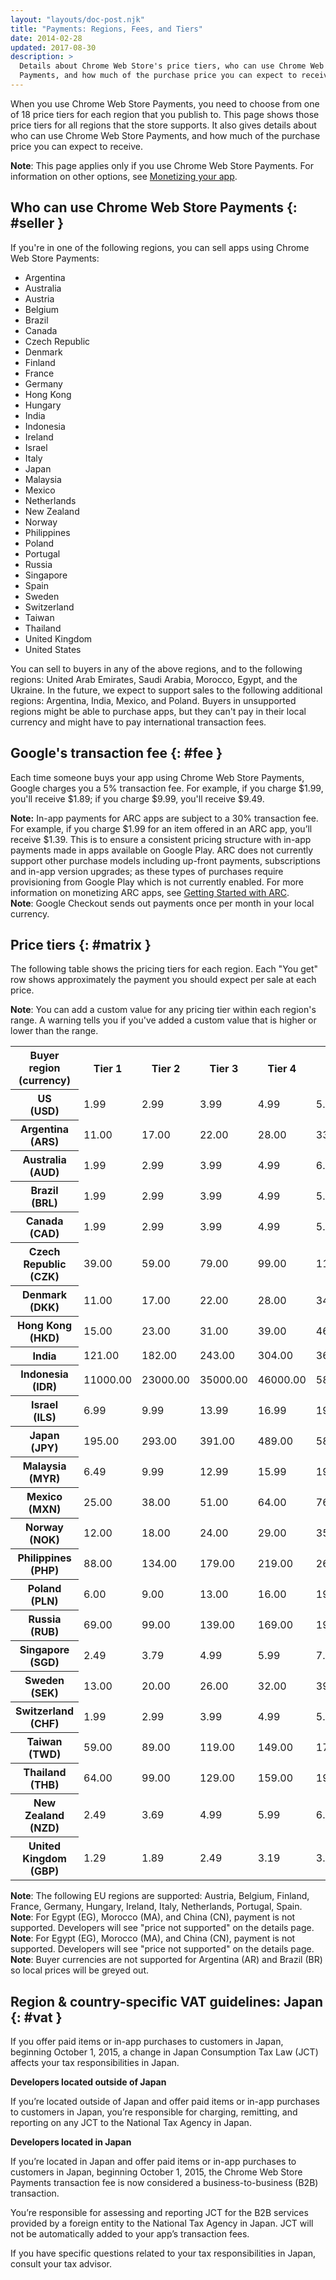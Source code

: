 ```yaml
---
layout: "layouts/doc-post.njk"
title: "Payments: Regions, Fees, and Tiers"
date: 2014-02-28
updated: 2017-08-30
description: >
  Details about Chrome Web Store's price tiers, who can use Chrome Web Store
  Payments, and how much of the purchase price you can expect to receive.
---
```


When you use Chrome Web Store Payments, you need to choose from one of 18 price tiers for each
region that you publish to. This page shows those price tiers for all regions that the store
supports. It also gives details about who can use Chrome Web Store Payments, and how much of the
purchase price you can expect to receive.

<div class="aside aside--note"><b>Note</b>: This page applies only if you use Chrome Web Store Payments. For information on other options, see <a href="money.html">Monetizing your app</a>.</div>

## Who can use Chrome Web Store Payments {: #seller }

If you're in one of the following regions, you can sell apps using Chrome Web Store Payments:

- Argentina
- Australia
- Austria
- Belgium
- Brazil
- Canada
- Czech Republic
- Denmark
- Finland
- France
- Germany
- Hong Kong
- Hungary
- India
- Indonesia
- Ireland
- Israel
- Italy
- Japan
- Malaysia
- Mexico
- Netherlands
- New Zealand
- Norway
- Philippines
- Poland
- Portugal
- Russia
- Singapore
- Spain
- Sweden
- Switzerland
- Taiwan
- Thailand
- United Kingdom
- United States

You can sell to buyers in any of the above regions, and to the following regions: United Arab
Emirates, Saudi Arabia, Morocco, Egypt, and the Ukraine. In the future, we expect to support sales
to the following additional regions: Argentina, India, Mexico, and Poland. Buyers in unsupported
regions might be able to purchase apps, but they can't pay in their local currency and might have to
pay international transaction fees.

## Google's transaction fee {: #fee }

Each time someone buys your app using Chrome Web Store Payments, Google charges you a 5% transaction
fee. For example, if you charge $1.99, you'll receive $1.89; if you charge
$9.99, you'll receive $9.49.

<div class="aside aside--note"><strong>Note:</strong> In-app payments for ARC apps are subject to a 30% transaction fee. For example, if you charge $1.99 for an item offered in an ARC app, you’ll receive $1.39. This is to ensure a consistent pricing structure with in-app payments made in apps available on Google Play. ARC does not currently support other purchase models including up-front payments, subscriptions and in-app version upgrades; as these types of purchases require provisioning from Google Play which is not currently enabled. For more information on monetizing ARC apps, see <a href="https://developer.chrome.com/apps/getstarted_arc">Getting Started with ARC</a>.</div>

<div class="aside aside--note"><b>Note</b>: Google Checkout sends out payments once per month in your local currency.</div>

## Price tiers {: #matrix }

The following table shows the pricing tiers for each region. Each "You get" row shows approximately
the payment you should expect per sale at each price.

<div class="aside aside--note"><b>Note</b>: You can add a custom value for any pricing tier within each region's range. A warning tells you if you've added a custom value that is higher or lower than the range.</div>

<table><tbody><tr><th>Buyer region (currency)</th><th>Tier&nbsp;1</th><th>Tier&nbsp;2</th><th>Tier&nbsp;3</th><th>Tier&nbsp;4</th><th>Tier&nbsp;5</th><th>Tier&nbsp;6</th><th>Tier&nbsp;7</th><th>Tier&nbsp;8</th><th>Tier&nbsp;9</th><th>Tier&nbsp;10</th><th>Tier&nbsp;11</th><th>Tier&nbsp;12</th><th>Tier&nbsp;13</th><th>Tier&nbsp;14</th><th>Tier&nbsp;15</th><th>Tier&nbsp;16</th><th>Tier&nbsp;17</th><th><em>Max</em></th></tr><tr><th>US<br>(USD)</th><td>1.99</td><td>2.99</td><td>3.99</td><td>4.99</td><td>5.99</td><td>6.99</td><td>7.99</td><td>8.99</td><td>9.99</td><td>14.99</td><td>19.99</td><td>24.99</td><td>29.99</td><td>34.99</td><td>39.99</td><td>44.99</td><td>49.99</td><td>1000.00</td></tr><tr><th>Argentina<br>(ARS)</th><td>11.00</td><td>17.00</td><td>22.00</td><td>28.00</td><td>33.00</td><td>39.00</td><td>45.00</td><td>50.00</td><td>56.00</td><td>83.00</td><td>111.00</td><td>139.00</td><td>167.00</td><td>195.00</td><td>223.00</td><td>251.00</td><td>278.00</td><td>5570.00</td></tr><tr><th>Australia<br>(AUD)</th><td>1.99</td><td>2.99</td><td>3.99</td><td>4.99</td><td>6.99</td><td>7.99</td><td>8.99</td><td>9.99</td><td>10.99</td><td>15.99</td><td>21.99</td><td>26.99</td><td>32.99</td><td>37.99</td><td>44.99</td><td>48.99</td><td>53.99</td><td>1090.00</td></tr><tr><th>Brazil<br>(BRL)</th><td>1.99</td><td>2.99</td><td>3.99</td><td>4.99</td><td>5.99</td><td>6.99</td><td>7.99</td><td>8.99</td><td>9.99</td><td>14.99</td><td>19.99</td><td>24.99</td><td>29.99</td><td>34.99</td><td>39.99</td><td>44.99</td><td>49.99</td><td>1000.00</td></tr><tr><th>Canada<br>(CAD)</th><td>1.99</td><td>2.99</td><td>3.99</td><td>4.99</td><td>5.99</td><td>6.99</td><td>7.99</td><td>8.99</td><td>9.99</td><td>14.99</td><td>19.99</td><td>24.99</td><td>29.99</td><td>34.99</td><td>39.99</td><td>44.99</td><td>49.99</td><td>1030.00</td></tr><tr><th>Czech Republic<br>(CZK)</th><td>39.00</td><td>59.00</td><td>79.00</td><td>99.00</td><td>119.00</td><td>139.00</td><td>149.00</td><td>169.00</td><td>199.00</td><td>299.00</td><td>399.00</td><td>499.00</td><td>549.00</td><td>649.00</td><td>749.00</td><td>849.00</td><td>949.00</td><td>20000.00</td></tr><tr><th>Denmark<br>(DKK)</th><td>11.00</td><td>17.00</td><td>22.00</td><td>28.00</td><td>34.00</td><td>39.00</td><td>45.00</td><td>51.00</td><td>56.00</td><td>84.00</td><td>112.00</td><td>140.00</td><td>169.00</td><td>197.00</td><td>225.00</td><td>253.00</td><td>281.00</td><td>5620.00</td></tr><tr><th>Hong Kong<br>(HKD)</th><td>15.00</td><td>23.00</td><td>31.00</td><td>39.00</td><td>46.00</td><td>54.00</td><td>62.00</td><td>70.00</td><td>78.00</td><td>116.00</td><td>155.00</td><td>194.00</td><td>233.00</td><td>272.00</td><td>310.00</td><td>349.00</td><td>388.00</td><td>7760.00</td></tr><tr><th>India<br></th><td>121.00</td><td>182.00</td><td>243.00</td><td>304.00</td><td>365.00</td><td>426.00</td><td>487.00</td><td>548.00</td><td>609.00</td><td>914.00</td><td>1219.00</td><td>1524.00</td><td>1829.00</td><td>2134.00</td><td>2439.00</td><td>2744.00</td><td>3049.00</td><td>61000.00</td></tr><tr><th>Indonesia<br>(IDR)</th><td>11000.00</td><td>23000.00</td><td>35000.00</td><td>46000.00</td><td>58000.00</td><td>70000.00</td><td>81000.00</td><td>93000.00</td><td>100000.00</td><td>115000.00</td><td>175000.00</td><td>230000.00</td><td>290000.00</td><td>350000.00</td><td>400000.00</td><td>450000.00</td><td>525000.00</td><td>580000.00</td></tr><tr><th>Israel<br>(ILS)</th><td>6.99</td><td>9.99</td><td>13.99</td><td>16.99</td><td>19.99</td><td>23.99</td><td>27.99</td><td>30.99</td><td>34.99</td><td>51.99</td><td>69.99</td><td>86.99</td><td>104.99</td><td>121.99</td><td>139.99</td><td>156.99</td><td>174.99</td><td>3490.00</td></tr><tr><th>Japan<br>(JPY)</th><td>195.00</td><td>293.00</td><td>391.00</td><td>489.00</td><td>587.00</td><td>685.00</td><td>783.00</td><td>881.00</td><td>979.00</td><td>1469.00</td><td>1959.00</td><td>2449.00</td><td>2939.00</td><td>3429.00</td><td>3919.00</td><td>4409.00</td><td>4899.00</td><td>98000.00</td></tr><tr><th>Malaysia<br>(MYR)</th><td>6.49</td><td>9.99</td><td>12.99</td><td>15.99</td><td>19.99</td><td>22.99</td><td>25.99</td><td>29.99</td><td>32.99</td><td>49.99</td><td>64.99</td><td>79.99</td><td>99.99</td><td>114.99</td><td>129.99</td><td>149.99</td><td>164.99</td><td>33000.00</td></tr><tr><th>Mexico<br>(MXN)</th><td>25.00</td><td>38.00</td><td>51.00</td><td>64.00</td><td>76.00</td><td>89.00</td><td>102.00</td><td>115.00</td><td>127.00</td><td>191.00</td><td>255.00</td><td>319.00</td><td>382.00</td><td>446.00</td><td>510.00</td><td>574.00</td><td>637.00</td><td>12750.00</td></tr><tr><th>Norway<br>(NOK)</th><td>12.00</td><td>18.00</td><td>24.00</td><td>29.00</td><td>35.00</td><td>41.00</td><td>47.00</td><td>53.00</td><td>59.00</td><td>88.00</td><td>118.00</td><td>147.00</td><td>177.00</td><td>206.00</td><td>236.00</td><td>265.00</td><td>294.00</td><td>5890.00</td></tr><tr><th>Philippines<br>(PHP)</th><td>88.00</td><td>134.00</td><td>179.00</td><td>219.00</td><td>269.00</td><td>314.00</td><td>359.00</td><td>399.00</td><td>449.00</td><td>669.00</td><td>899.00</td><td>1099.00</td><td>1299.00</td><td>1599.00</td><td>1799.00</td><td>1999.00</td><td>2199.00</td><td>44710.00</td></tr><tr><th>Poland<br>(PLN)</th><td>6.00</td><td>9.00</td><td>13.00</td><td>16.00</td><td>19.00</td><td>22.00</td><td>25.00</td><td>28.00</td><td>32.00</td><td>48.00</td><td>63.00</td><td>79.00</td><td>95.00</td><td>111.00</td><td>127.00</td><td>143.00</td><td>158.00</td><td>3710.00</td></tr><tr><th>Russia<br>(RUB)</th><td>69.00</td><td>99.00</td><td>139.00</td><td>169.00</td><td>199.00</td><td>239.00</td><td>269.00</td><td>299.00</td><td>339.00</td><td>499.00</td><td>679.00</td><td>849.00</td><td>999.00</td><td>1199.00</td><td>1399.00</td><td>1499.00</td><td>1699.00</td><td>37000.00</td></tr><tr><th>Singapore<br>(SGD)</th><td>2.49</td><td>3.79</td><td>4.99</td><td>5.99</td><td>7.99</td><td>8.99</td><td>9.99</td><td>11.99</td><td>12.99</td><td>18.99</td><td>24.99</td><td>31.99</td><td>37.99</td><td>44.99</td><td>49.99</td><td>56.99</td><td>62.99</td><td>1270.00</td></tr><tr><th>Sweden<br>(SEK)</th><td>13.00</td><td>20.00</td><td>26.00</td><td>32.00</td><td>39.00</td><td>46.00</td><td>52.00</td><td>59.00</td><td>65.00</td><td>98.00</td><td>130.00</td><td>163.00</td><td>195.00</td><td>228.00</td><td>260.00</td><td>293.00</td><td>325.00</td><td>6500.00</td></tr><tr><th>Switzerland<br>(CHF)</th><td>1.99</td><td>2.99</td><td>3.99</td><td>4.99</td><td>5.99</td><td>6.49</td><td>7.49</td><td>7.99</td><td>8.99</td><td>13.99</td><td>18.99</td><td>22.99</td><td>27.99</td><td>32.99</td><td>36.99</td><td>41.99</td><td>46.99</td><td>930.00</td></tr><tr><th>Taiwan<br>(TWD)</th><td>59.00</td><td>89.00</td><td>119.00</td><td>149.00</td><td>179.00</td><td>209.00</td><td>239.00</td><td>279.00</td><td>299.00</td><td>449.00</td><td>599.00</td><td>749.00</td><td>899.00</td><td>1049.00</td><td>1199.00</td><td>1399.00</td><td>1499.00</td><td>30300.00</td></tr><tr><th>Thailand<br>(THB)</th><td>64.00</td><td>99.00</td><td>129.00</td><td>159.00</td><td>199.00</td><td>229.00</td><td>259.00</td><td>299.00</td><td>324.00</td><td>499.00</td><td>649.00</td><td>799.00</td><td>999.00</td><td>1149.00</td><td>1299.00</td><td>1449.00</td><td>1599.00</td><td>32500.00</td></tr><tr><th>New Zealand<br>(NZD)</th><td>2.49</td><td>3.69</td><td>4.99</td><td>5.99</td><td>6.99</td><td>8.99</td><td>9.99</td><td>10.99</td><td>11.99</td><td>18.99</td><td>24.99</td><td>29.99</td><td>34.99</td><td>44.99</td><td>49.99</td><td>54.99</td><td>59.99</td><td>1240.00</td></tr><tr><th>United Kingdom<br>(GBP)</th><td>1.29</td><td>1.89</td><td>2.49</td><td>3.19</td><td>3.79</td><td>4.49</td><td>5.09</td><td>5.69</td><td>6.39</td><td>9.59</td><td>12.99</td><td>15.99</td><td>18.99</td><td>21.99</td><td>25.99</td><td>28.99</td><td>31.99</td><td>640.00</td></tr></tbody></table>

<div class="aside aside--note"><b>Note</b>: The following EU regions are supported: Austria, Belgium, Finland, France, Germany, Hungary, Ireland, Italy, Netherlands, Portugal, Spain.</div>

<div class="aside aside--note"><b>Note</b>: For Egypt (EG), Morocco (MA), and China (CN), payment is not supported. Developers will see "price not supported" on the details page.</div>

<div class="aside aside--note"><b>Note</b>: For Egypt (EG), Morocco (MA), and China (CN), payment is not supported. Developers will see "price not supported" on the details page.</div>

<div class="aside aside--note"><b>Note</b>: Buyer currencies are not supported for Argentina (AR) and Brazil (BR) so local prices will be greyed out.</div>

## Region & country-specific VAT guidelines: Japan {: #vat }

If you offer paid items or in-app purchases to customers in Japan, beginning October 1, 2015, a
change in Japan Consumption Tax Law (JCT) affects your tax responsibilities in Japan.

**Developers located outside of Japan**

If you’re located outside of Japan and offer paid items or in-app purchases to customers in Japan,
you’re responsible for charging, remitting, and reporting on any JCT to the National Tax Agency in
Japan.

**Developers located in Japan**

If you’re located in Japan and offer paid items or in-app purchases to customers in Japan, beginning
October 1, 2015, the Chrome Web Store Payments transaction fee is now considered a
business-to-business (B2B) transaction.

You’re responsible for assessing and reporting JCT for the B2B services provided by a foreign entity
to the National Tax Agency in Japan. JCT will not be automatically added to your app’s transaction
fees.

If you have specific questions related to your tax responsibilities in Japan, consult your tax
advisor.

[1]: money.html
[2]: https://developer.chrome.com/apps/getstarted_arc
